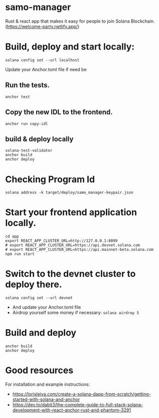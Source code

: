# samo-manager
Rust & react app that makes it easy for people to join Solana Blockchain.
(https://welcome-party.netlify.app/)

# Build, deploy and start locally:

```
solana config set --url localhost
```
Update your Anchor.toml file if need be

## Run the tests.
```
anchor test
```

## Copy the new IDL to the frontend.
```
anchor run copy-idl
```

## build & deploy locally
```
solana-test-validator
anchor build
anchor deploy
```

# Checking Program Id 
```
solana address -k target/deploy/samo_manager-keypair.json
```

# Start your frontend application locally.
```
cd app
export REACT_APP_CLUSTER_URL=http://127.0.0.1:8899
# export REACT_APP_CLUSTER_URL=https://api.devnet.solana.com
# export REACT_APP_CLUSTER_URL=https://api.mainnet-beta.solana.com
npm run start
```

# Switch to the devnet cluster to deploy there.
```
solana config set --url devnet
```
- And update your Anchor.toml file
- Airdrop yourself some money if necessary: `solana airdrop 5`

# Build and deploy
```
anchor build
anchor deploy
```

# Good resources
For installation and example instructions:
* https://lorisleiva.com/create-a-solana-dapp-from-scratch/getting-started-with-solana-and-anchor
* https://dev.to/dabit3/the-complete-guide-to-full-stack-solana-development-with-react-anchor-rust-and-phantom-3291

